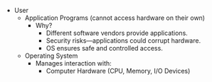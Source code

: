 * User
    * Application Programs (cannot access hardware on their own)
        * Why?
            * Different software vendors provide applications.
            * Security risks—applications could corrupt hardware.
            * OS ensures safe and controlled access.
    * Operating System
        * Manages interaction with:
            * Computer Hardware (CPU, Memory, I/O Devices)
